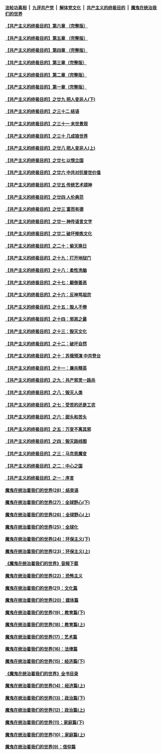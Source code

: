 ####  [法轮功真相](../../../../basic/blob/master/README.md?t=04150630) &nbsp;|&nbsp; [九评共产党](../../../../9ping.md/blob/master/README.md?t=04150630) &nbsp;|&nbsp; [解体党文化](../../../../jtdwh.md/blob/master/README.md?t=04150630)  &nbsp;|&nbsp; [共产主义的终极目的](../../../../gczydzjmd.md/blob/master/README.md?t=04150630) &nbsp;|&nbsp; [魔鬼在统治我们的世界](../../../../mgztzwmdsj.md/blob/master/README.md?t=04150630) 

#### [【共产主义的终极目的】第六章 （完整版）](../pages/nsc422/n11428913.md?t=04150630) 

#### [【共产主义的终极目的】第五章 （完整版）](../pages/nsc422/n11428912.md?t=04150630) 

#### [【共产主义的终极目的】第四章 （完整版）](../pages/nsc422/n11428907.md?t=04150630) 

#### [【共产主义的终极目的】第三章（完整版）](../pages/nsc422/n11428848.md?t=04150630) 

#### [【共产主义的终极目的】第二章（完整版）](../pages/nsc422/n11428831.md?t=04150630) 

#### [【共产主义的终极目的】第一章（完整版）](../pages/nsc422/n11417651.md?t=04150630) 

#### [【共产主义的终极目的】之廿九 把人变非人(下)](../pages/nsc422/n11344140.md?t=04150630) 

#### [【共产主义的终极目的】之三十二 结语](../pages/nsc422/n11360535.md?t=04150630) 

#### [【共产主义的终极目的】之三十一 末世景观](../pages/nsc422/n11351129.md?t=04150630) 

#### [【共产主义的终极目的】之三十 几成狼世界](../pages/nsc422/n11348280.md?t=04150630) 

#### [【共产主义的终极目的】之廿八 把人变非人(上)](../pages/nsc422/n11340492.md?t=04150630) 

#### [【共产主义的终极目的】之廿七 以恨立国](../pages/nsc422/n11336944.md?t=04150630) 

#### [【共产主义的终极目的】之廿六 中共对抗普世价值](../pages/nsc422/n11324785.md?t=04150630) 

#### [【共产主义的终极目的】之廿五 传统艺术颂神](../pages/nsc422/n11296396.md?t=04150630) 

#### [【共产主义的终极目的】之廿四 人伦典范](../pages/nsc422/n11296397.md?t=04150630) 

#### [【共产主义的终极目的】之廿三 富而有德](../pages/nsc422/n11283598.md?t=04150630) 

#### [【共产主义的终极目的】之廿一 神传语言文字](../pages/nsc422/n11263265.md?t=04150630) 

#### [【共产主义的终极目的】之廿二 破坏修炼文化](../pages/nsc422/n11245728.md?t=04150630) 

#### [【共产主义的终极目的】之二十：偷天换日](../pages/nsc422/n11238846.md?t=04150630) 

#### [【共产主义的终极目的】之十九：打开地狱门](../pages/nsc422/n11206376.md?t=04150630) 

#### [【共产主义的终极目的】之十八：柔性洗脑](../pages/nsc422/n11199994.md?t=04150630) 

#### [【共产主义的终极目的】之十七：颠倒善恶](../pages/nsc422/n11179782.md?t=04150630) 

#### [【共产主义的终极目的】之十六：反神骂祖宗](../pages/nsc422/n11166798.md?t=04150630) 

#### [【共产主义的终极目的】之十五：毁人不倦](../pages/nsc422/n11166792.md?t=04150630) 

#### [【共产主义的终极目的】之十四：邪恶之最](../pages/nsc422/n11150249.md?t=04150630) 

#### [【共产主义的终极目的】之十三：毁灭文化](../pages/nsc422/n11135227.md?t=04150630) 

#### [【共产主义的终极目的】之十二：破坏自然](../pages/nsc422/n11135214.md?t=04150630) 

#### [【共产主义的终极目的】之十：苏俄预演 中共登台](../pages/nsc422/n11118424.md?t=04150630) 

#### [【共产主义的终极目的】之十一：屠杀精英](../pages/nsc422/n11118442.md?t=04150630) 

#### [【共产主义的终极目的】之九：共产邪灵一路杀](../pages/nsc422/n11114139.md?t=04150630) 

#### [【共产主义的终极目的】之八：毁灭人类](../pages/nsc422/n11108503.md?t=04150630) 

#### [【共产主义的终极目的】之七：受苦的还是工农](../pages/nsc422/n11101809.md?t=04150630) 

#### [【共产主义的终极目的】之六：甜头和苦头](../pages/nsc422/n11096971.md?t=04150630) 

#### [【共产主义的终极目的】之五：万变不离其邪](../pages/nsc422/n11091285.md?t=04150630) 

#### [【共产主义的终极目的】之四：毁灭路线图](../pages/nsc422/n11086284.md?t=04150630) 

#### [【共产主义的终极目的】之三：马克思魔变](../pages/nsc422/n11061941.md?t=04150630) 

#### [【共产主义的终极目的】之二：中心之国](../pages/nsc422/n11047728.md?t=04150630) 

#### [【共产主义的终极目的】之一：序言](../pages/nsc422/n11086077.md?t=04150630) 

#### [魔鬼在统治着我们的世界(28)：结束语](../pages/nsc422/n10936246.md?t=04150630) 

#### [魔鬼在统治着我们的世界(27)：全球野心(下)](../pages/nsc422/n10928319.md?t=04150630) 

#### [魔鬼在统治着我们的世界(26)：全球野心(上)](../pages/nsc422/n10900318.md?t=04150630) 

#### [魔鬼在统治着我们的世界(25)：全球化](../pages/nsc422/n10788205.md?t=04150630) 

#### [魔鬼在统治着我们的世界(24)：环保主义(下)](../pages/nsc422/n10695307.md?t=04150630) 

#### [魔鬼在统治着我们的世界(23)：环保主义(上)](../pages/nsc422/n10688613.md?t=04150630) 

#### [《魔鬼在统治着我们的世界》音频下载](../pages/nsc422/n10635553.md?t=04150630) 

#### [魔鬼在统治着我们的世界(22)：恐怖主义](../pages/nsc422/n10614727.md?t=04150630) 

#### [魔鬼在统治着我们的世界(21)：文化篇](../pages/nsc422/n10597706.md?t=04150630) 

#### [魔鬼在统治着我们的世界(20)：媒体篇](../pages/nsc422/n10586579.md?t=04150630) 

#### [魔鬼在统治着我们的世界(19)：教育篇(下)](../pages/nsc422/n10564808.md?t=04150630) 

#### [魔鬼在统治着我们的世界(18)：教育篇(上)](../pages/nsc422/n10526970.md?t=04150630) 

#### [魔鬼在统治着我们的世界(17)：艺术篇](../pages/nsc422/n10499093.md?t=04150630) 

#### [魔鬼在统治着我们的世界(16)：法律篇](../pages/nsc422/n10485969.md?t=04150630) 

#### [魔鬼在统治着我们的世界(15)：经济篇(下)](../pages/nsc422/n10469975.md?t=04150630) 

#### [《魔鬼在统治着我们的世界》全书目录](../pages/nsc422/n10464261.md?t=04150630) 

#### [魔鬼在统治着我们的世界(14)：经济篇(上)](../pages/nsc422/n10457370.md?t=04150630) 

#### [魔鬼在统治着我们的世界(13)：政治篇(下)](../pages/nsc422/n10448270.md?t=04150630) 

#### [魔鬼在统治着我们的世界(12)：政治篇(上)](../pages/nsc422/n10444576.md?t=04150630) 

#### [魔鬼在统治着我们的世界(11)：家庭篇(下)](../pages/nsc422/n10440961.md?t=04150630) 

#### [魔鬼在统治着我们的世界(10)：家庭篇(上)](../pages/nsc422/n10435448.md?t=04150630) 

#### [魔鬼在统治着我们的世界(9)：信仰篇](../pages/nsc422/n10432159.md?t=04150630) 


